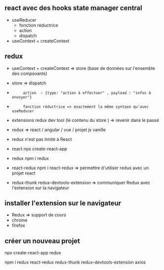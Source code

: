 ## react avec des hooks state manager central

- useReducer 
    - fonction réductrice 
    - action 
    - dispatch 
- useContext + createContext 

## redux 

- useContext + createContext  => store (base de données sur l'ensemble des compsoants)

- store => dispatch 
-          action  : {type: "action à effectuer" , payload : "infos à envoyer"}
-          fonction réductrice => exactement la même syntaxe qu'avec useReducer 

+ extensions redux dev tool (le contenu du store ) => revenir dans le passé 

- redux => react / angular / vue / projet js vanille 
- redux n'est pas limité à React 

- react npx create-react-app
- redux npm i redux 
- react-redux npm i react-redux => permettre d'utiliser redux avec un projet react
- redux-thunk 
redux-devtools-extension => communiquer Redux avec l'extension sur la navigateur 

## installer l'extension sur le navigateur 

- Redux => support de cours 
- chrome 
- firefox 

## créer un nouveau projet 

npx create-react-app redux

npm i redux react-redux redux-thunk redux-devtools-extension axios